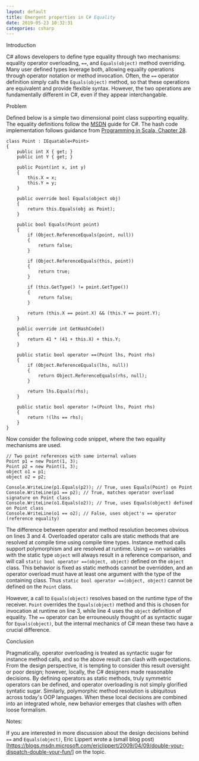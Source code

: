 ```yaml
---
layout: default
title: Emergent properties in C# Equality
date: 2019-05-23 10:32:31
categories: csharp
---
```


Introduction

C# allows developers to define type equality through two mechanisms: equality operator overloading, `==`, and `Equals(object)` method overriding. Many user defined types leverage both, allowing equality operations through operator notation or method invocation. Often, the `==` operator definition simply calls the `Equals(object)` method, so that these operations are equivalent and provide flexible syntax. However, the two operations are fundamentally different in C#, even if they appear interchangable.

Problem

Defined below is a simple two dimensional point class supporting equality. The equality definitions follow the [MSDN](https://docs.microsoft.com/en-us/dotnet/csharp/programming-guide/statements-expressions-operators/how-to-define-value-equality-for-a-type) guide for C#. The hash code implementation follows guidance from [Programming in Scala, Chapter 28](https://www.artima.com/pins1ed/object-equality.html).

```
class Point : IEquatable<Point>
{
	public int X { get; }
	public int Y { get; }

	public Point(int x, int y)
	{
		this.X = x;
		this.Y = y;
	}

	public override bool Equals(object obj)
	{
		return this.Equals(obj as Point);
	}

	public bool Equals(Point point)
	{
		if (Object.ReferenceEquals(point, null))
		{
			return false;
		}

		if (Object.ReferenceEquals(this, point))
		{
			return true;
		}

		if (this.GetType() != point.GetType())
		{
			return false;
		}

		return (this.X == point.X) && (this.Y == point.Y);
	}

	public override int GetHashCode()
	{
		return 41 * (41 + this.X) + this.Y;
	}

	public static bool operator ==(Point lhs, Point rhs)
	{
		if (Object.ReferenceEquals(lhs, null))
		{
			return Object.ReferenceEquals(rhs, null);
		}

		return lhs.Equals(rhs);
	}

	public static bool operator !=(Point lhs, Point rhs)
	{
		return !(lhs == rhs);
	}
}
```

Now consider the following code snippet, where the two equality mechanisms are used.

```
// Two point references with same internal values
Point p1 = new Point(1, 3);
Point p2 = new Point(1, 3);
object o1 = p1;
object o2 = p2;

Console.WriteLine(p1.Equals(p2)); // True, uses Equals(Point) on Point
Console.WriteLine(p1 == p2); // True, matches operator overload signature on Point class
Console.WriteLine(o1.Equals(o2)); // True, uses Equals(object) defined on Point class
Console.WriteLine(o1 == o2); // False, uses object's == operator (reference equality)
```

The difference between operator and method resolution becomes obvious on lines 3 and 4. Overloaded operator calls are static methods that are resolved at compile time using compile time types. Instance method calls support polymorphism and are resolved at runtime. Using `==` on variables with the static type `object` will always result in a reference comparison, and will call `static bool operator ==(object, object)` defined on the `object` class. This behavior is fixed as static methods cannot be overridden, and an operator overload must have at least one argument with the type of the containing class. Thus `static bool operator ==(object, object)` cannot be defined on the `Point` class.

However, a call to `Equals(object)` resolves based on the runtime type of the receiver. `Point` overrides the `Equals(object)` method and this is chosen for invocation at runtime on line 3, while line 4 uses the `object` definition of equality. The `==` operator can be errouneously thought of as syntactic sugar for `Equals(object)`, but the internal mechanics of C# mean these two have a crucial difference.

Conclusion

Pragmatically, operator overloading is treated as syntactic sugar for instance method calls, and so the above result can clash with expectations. From the design perspective, it is tempting to consider this result oversight or poor design; however, locally, the C# designers made reasonable decisions. By defining operators as static methods, truly symmetric operators can be defined, and operator overloading is not simply glorified syntatic sugar. Similarly, polymorphic method resolution is ubiquitous across today's OOP languages. When these local decisions are combined into an integrated whole, new behavior emerges that clashes with often loose formalism.

Notes:

If you are interested in more discussion about the design decisions behind `==` and `Equals(object)`, Eric Lippert wrote a (small blog post)[https://blogs.msdn.microsoft.com/ericlippert/2009/04/09/double-your-dispatch-double-your-fun/] on the topic.
